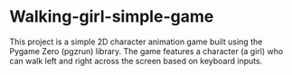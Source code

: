 # Walking-girl-simple-game
This project is a simple 2D character animation game built using the Pygame Zero (pgzrun) library. The game features a character (a girl) who can walk left and right across the screen based on keyboard inputs. 
